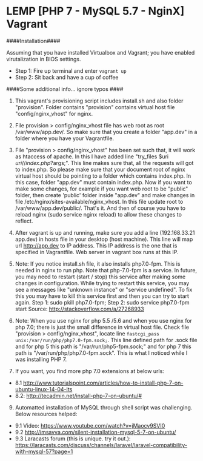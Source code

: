 # LEMP [PHP 7 - MySQL 5.7 - NginX] Vagrant

####Installation####

Assuming that you have installed Virtualbox and Vagrant; you have enabled virutalization in BIOS settings.

 * Step 1: Fire up terminal and enter ````vagrant up````
 * Step 2: Sit back and have a cup of coffee

####Some additional info... ignore typos ####

1. This vagrant's provisioning script includes install.sh and also folder "provision".
Folder contains "provision" contains virtual host file "config/nginx_vhost" for nginx.

2. File provision > config/nginx_vhost file has web root as root /var/www/app.dev/. So make sure that you create a folder "app.dev" in a folder where you have your Vagrantfile. 

3. File "provision > config/nginx_vhost" has been set such that, it will work as htaccess of apache. In this I have added line "try_files $uri $uri/ /index.php?$args;". This line makes sure that, all the requests will got to index.php. So please make sure that your document root of nginx virtual host should be pointing to a folder which contains index.php. In this case, folder "app.dev" must contain index.php. Now if you want to make some changes, for example if you want web root to be "public" folder, then create 'public' folder inside "app.dev" and make changes in file /etc/nginx/sites-available/nginx_vhost. In this file update root to /var/www/app.dev/public/. That's it. And then of course you have to reload nginx (sudo service nginx reload) to allow these changes to reflect. 

5. After vagrant is up and running, make sure you add a line (192.168.33.21   app.dev) in hosts file in your desktop (host machine). This line will map url http://app.dev to IP address. This IP address is the one that is specified in Vagrantfile. Web server in vagrant box runs at this IP.

6. Note: If you notice install.sh file, it also installs php7.0-fpm. This is needed in nginx to run php. Note that php-7.0-fpm is a service. In future, you may need to restart (start / stop) this service after making some changes in configuration. While trying to restart this service, you may see a messages like  "unknown instance" or "service undefined". To fix this you may have to kill this service first and then you can try to start again.
Step 1: sudo pkill php7.0-fpm; 
Step 2: sudo service php7.0-fpm start
Source: http://stackoverflow.com/a/27268933 

7. Note: When you use nginx for php 5.5 /5.6 and when you use nginx for php 7.0; there is just the small difference in virtual host file. Check file "provision > config/nginx_vhost", locate line ````fastcgi_pass unix:/var/run/php/php7.0-fpm.sock;````. This line defined path for .sock file and for php 5 this path is  "/var/run/php5-fpm.sock;" and for php 7 this path is "/var/run/php/php7.0-fpm.sock". This is what I noticed while I was installing PHP 7.

8. If you want, you find more php 7.0 extensions at below urls:

 * 8.1 http://www.tutorialspoint.com/articles/how-to-install-php-7-on-ubuntu-linux-14-04-lts
 * 8.2: http://tecadmin.net/install-php-7-on-ubuntu/#

9. Automatted installation of MySQL through shell script was challenging. Below resources helped:

 * 9.1 Video: https://www.youtube.com/watch?v=jMaocv9SVI0
 * 9.2 http://imsavva.com/silent-installation-mysql-5-7-on-ubuntu/
 * 9.3 Laracasts forum (this is unique. try it out.): https://laracasts.com/discuss/channels/laravel/laravel-compatibility-with-mysql-57?page=1 
